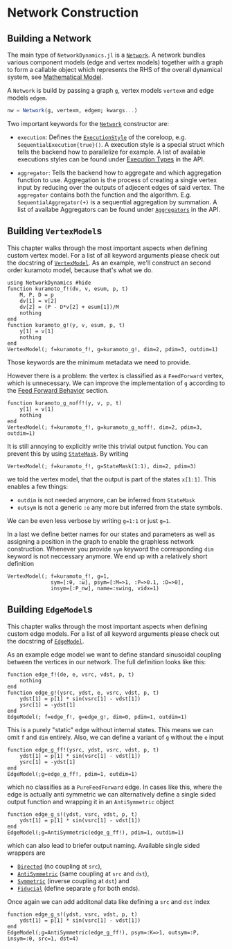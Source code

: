 # Network Construction

## Building a Network
The main type of `NetworkDynamics.jl` is a [`Network`](@ref).
A network bundles various component models (edge and vertex models) together with a graph to form a callable object which represents the RHS of the overall dynamical system, see [Mathematical Model](@ref).

A `Network` is build by passing a graph `g`, vertex models `vertexm` and edge models `edgem`.
```julia
nw = Network(g, vertexm, edgem; kwargs...)
```

Two important keywords for the [`Network`](@ref) constructor are:

- `execution`: 
    Defines the [`ExecutionStyle`](@ref) of the coreloop, e.g. `SequentialExecution{true}()`.
    A execution style is a special struct which tells the backend how to parallelize for example.
    A list of available executions styles can be found under [Execution Types](@ref) in the API.

- `aggregator`: 
    Tells the backend how to aggregate and which aggregation function to use.
    Aggregation is the process of creating a single vertex input by reducing over
    the outputs of adjecent edges of said vertex. The `aggregator` contains both the
    function and the algorithm. E.g. `SequentialAggregator(+)` is a sequential
    aggregation by summation. A list of availabe Aggregators can be found under
    [`Aggregators`](@ref) in the API.

## Building `VertexModel`s
This chapter walks through the most important aspects when defining custom vertex model. For a list of all keyword arguments please check out the docstring of [`VertexModel`](@ref).
As an example, we'll construct an second order kuramoto model, because that's what we do.
```@example construction
using NetworkDynamics #hide
function kuramoto_f!(dv, v, esum, p, t)
    M, P, D = p
    dv[1] = v[2]
    dv[2] = (P - D*v[2] + esum[1])/M
    nothing
end
function kuramoto_g!(y, v, esum, p, t)
    y[1] = v[1]
    nothing
end
VertexModel(; f=kuramoto_f!, g=kuramoto_g!, dim=2, pdim=3, outdim=1)
```
Those keywords are the minimum metadata we need to provide.

However there is a problem: the vertex is classified as a `FeedForward` vertex, which is unnecessary. We can improve the implementation of `g` according to the [Feed Forward Behavior](@ref) section.
```@example construction
function kuramoto_g_noff!(y, v, p, t)
    y[1] = v[1]
    nothing
end
VertexModel(; f=kuramoto_f!, g=kuramoto_g_noff!, dim=2, pdim=3, outdim=1)
```
It is still annoying to explicitly write this trivial output function. You can prevent this by using [`StateMask`](@ref).
By writing
```@example construction
VertexModel(; f=kuramoto_f!, g=StateMask(1:1), dim=2, pdim=3)
```
we told the vertex model, that the output is part of the states `x[1:1]`.
This enables a few things:
- `outdim` is not needed anymore, can be inferred from `StateMask`
- `outsym` is not a generic `:o` any more but inferred from the state symbols.

We can be even less verbose by writing `g=1:1` or just `g=1`.

In a last we define better names for our states and parameters as well as assigning a position in the graph to enable the graphless network construction.
Whenever you provide `sym` keyword the corresponding `dim` keyword is not neccessary anymore. We end up with a relatively short definition
```@example construction
VertexModel(; f=kuramoto_f!, g=1,
              sym=[:θ, :ω], psym=[:M=>1, :P=>0.1, :D=>0], 
              insym=[:P_nw], name=:swing, vidx=1)
```

## Building `EdgeModel`s
This chapter walks through the most important aspects when defining custom edge models. For a list of all keyword arguments please check out the docstring of [`EdgeModel`](@ref).

As an example edge model we want to define standard sinusoidal coupling between the vertices in our network. The full definition looks like this:

```@example construction
function edge_f!(de, e, vsrc, vdst, p, t)
    nothing
end
function edge_g!(ysrc, ydst, e, vsrc, vdst, p, t)
    ydst[1] = p[1] * sin(vsrc[1] - vdst[1])
    ysrc[1] = -ydst[1]
end
EdgeModel(; f=edge_f!, g=edge_g!, dim=0, pdim=1, outdim=1)
```
This is a purely "static" edge without internal states. This means we can omit `f` and `dim` entirely.
Also, we can define a variant of `g` without the `e` input
```@example construction
function edge_g_ff!(ysrc, ydst, vsrc, vdst, p, t)
    ydst[1] = p[1] * sin(vsrc[1] - vdst[1])
    ysrc[1] = -ydst[1]
end
EdgeModel(;g=edge_g_ff!, pdim=1, outdim=1)
```
which no classifies as a `PureFeedForward` edge.
In cases like this, where the edge is actually anti symmetric we can alternatively define a single sided output function and wrapping it in an `AntiSymmetric` object
```@example construction
function edge_g_s!(ydst, vsrc, vdst, p, t)
    ydst[1] = p[1] * sin(vsrc[1] - vdst[1])
end
EdgeModel(;g=AntiSymmetric(edge_g_ff!), pdim=1, outdim=1)
```
which can also lead to briefer output naming. Available single sided wrappers are
- [`Directed`](@ref) (no coupling at `src`), 
- [`AntiSymmetric`](@ref) (same coupling at `src` and `dst`),
- [`Symmetric`](@ref) (inverse coupling at `dst`) and
- [`Fiducial`](@ref) (define separate `g` for both ends).

Once again we can add additonal data like defining a `src` and `dst` index
```@example construction
function edge_g_s!(ydst, vsrc, vdst, p, t)
    ydst[1] = p[1] * sin(vsrc[1] - vdst[1])
end
EdgeModel(;g=AntiSymmetric(edge_g_ff!), psym=:K=>1, outsym=:P, insym=:θ, src=1, dst=4)
```


